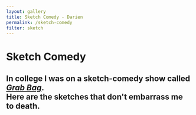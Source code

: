 ```yaml
---
layout: gallery
title: Sketch Comedy - Darien
permalink: /sketch-comedy
filter: sketch
---
```


# Sketch Comedy

## In college I was on a sketch-comedy show called *[Grab Bag](https://www.imdb.com/title/tt33995737/)*.<br>Here are the sketches that don't embarrass me to death.
